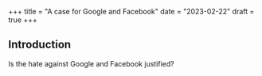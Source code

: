 +++
title = "A case for Google and Facebook"
date = "2023-02-22"
draft = true
+++

## Introduction

Is the hate against Google and Facebook justified?
